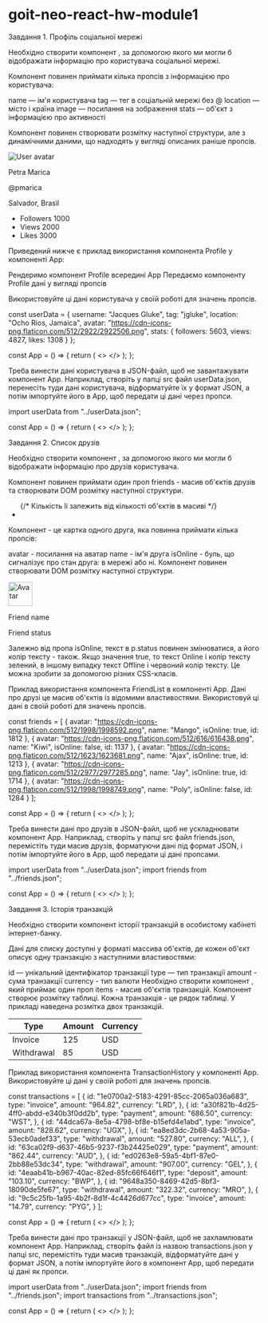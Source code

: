 # goit-neo-react-hw-module1

Завдання 1. Профіль соціальної мережі

Необхідно створити компонент <Profile>, за допомогою якого ми могли б відображати інформацію про користувача соціальної мережі.

Компонент повинен приймати кілька пропсів з інформацією про користувача:

name — ім'я користувача
tag — тег в соціальній мережі без @
location — місто і країна
image — посилання на зображення
stats — об'єкт з інформацією про активності

Компонент повинен створювати розмітку наступної структури, але з динамічними даними, що надходять у вигляді описаних раніше пропсів.

<div>
  <div>
    <img
      src="https://cdn-icons-png.flaticon.com/512/1077/1077012.png"
      alt="User avatar"
    />
    <p>Petra Marica</p>
    <p>@pmarica</p>
    <p>Salvador, Brasil</p>
  </div>

  <ul>
    <li>
      <span>Followers</span>
      <span>1000</span>
    </li>
    <li>
      <span>Views</span>
      <span>2000</span>
    </li>
    <li>
      <span>Likes</span>
      <span>3000</span>
    </li>
  </ul>
</div>

Приведений нижче є приклад використання компонента Profile у компоненті App:

Рендеримо компонент Profile всередині App
Передаємо компоненту Profile дані у вигляді пропсів

Використовуйте ці дані користувача у своїй роботі для значень пропсів.

const userData = {
username: "Jacques Gluke",
tag: "jgluke",
location: "Ocho Rios, Jamaica",
avatar: "https://cdn-icons-png.flaticon.com/512/2922/2922506.png",
stats: {
followers: 5603,
views: 4827,
likes: 1308
}
};

const App = () => {
return (
<>
<Profile
        name={userData.username}
        tag={userData.tag}
        location={userData.location}
        image={userData.avatar}
        stats={userData.stats}
      />
</>
);
};

Треба винести дані користувача в JSON-файл, щоб не завантажувати компонент App. Наприклад, створіть у папці src файл userData.json, перенесіть туди дані користувача, відформатуйте їх у формат JSON, а потім імпортуйте його в App, щоб передати ці дані через пропси.

import userData from "../userData.json";

const App = () => {
return (
<>
<Profile
        name={userData.username}
        tag={userData.tag}
        location={userData.location}
        image={userData.avatar}
        stats={userData.stats}
      />
</>
);
};

Завдання 2. Список друзів

Необхідно створити компонент <FriendList>, за допомогою якого ми могли б відображати інформацію про друзів користувача.

Компонент <FriendList> повинен приймати один проп friends - масив об'єктів друзів та створювати DOM розмітку наступної структури.

<ul>
	{/* Кількість li залежить від кількості об'єктів в масиві */}
	<li>
		<FriendListItem />
	</li>
</ul>

Компонент <FriendListItem> - це картка одного друга, яка повинна приймати кілька пропсів:

avatar - посилання на аватар
name - ім'я друга
isOnline - буль, що сигналізує про стан друга: в мережі або ні.
Компонент <FriendListItem> повинен створювати DOM розмітку наступної структури.

<div>
  <img src="" alt="Avatar" width="48" />
  <p>Friend name</p>
  <p>Friend status</p>
</div>

Залежно від пропа isOnline, текст в p.status повинен змінюватися, а його колір тексту - також. Якщо значення true, то текст Online і колір тексту зелений, в іншому випадку текст Offline і червоний колір тексту. Це можна зробити за допомогою різних CSS-класів.

Приклад використання компонента FriendList в компоненті App. Дані про друзі це масив об'єктів із відомими властивостями. Використовуй ці дані в своїй роботі для значень пропсів.

const friends = [
{
avatar: "https://cdn-icons-png.flaticon.com/512/1998/1998592.png",
name: "Mango",
isOnline: true,
id: 1812
},
{
avatar: "https://cdn-icons-png.flaticon.com/512/616/616438.png",
name: "Kiwi",
isOnline: false,
id: 1137
},
{
avatar: "https://cdn-icons-png.flaticon.com/512/1623/1623681.png",
name: "Ajax",
isOnline: true,
id: 1213
},
{
avatar: "https://cdn-icons-png.flaticon.com/512/2977/2977285.png",
name: "Jay",
isOnline: true,
id: 1714
},
{
avatar: "https://cdn-icons-png.flaticon.com/512/1998/1998749.png",
name: "Poly",
isOnline: false,
id: 1284
}
];

const App = () => {
return (
<>
<FriendList friends={friends} />
</>
);
};

Треба винести дані про друзів в JSON-файл, щоб не ускладнювати компонент App. Наприклад, створіть у папці src файл friends.json, перемістіть туди масив друзів, форматуючи дані під формат JSON, і потім імпортуйте його в App, щоб передати ці дані пропсами.

import userData from "../userData.json";
import friends from "../friends.json";

const App = () => {
return (
<>
<Profile
        name={userData.username}
        tag={userData.tag}
        location={userData.location}
        image={userData.avatar}
        stats={userData.stats}
      />
<FriendList friends={friends} />
</>
);
};

Завдання 3. Історія транзакцій

Необхідно створити компонент історії транзакцій в особистому кабінеті інтернет-банку.

Дані для списку доступні у форматі массива об'єктів, де кожен об'єкт описує одну транзакцію з наступними властивостями:

id — унікальний ідентифікатор транзакції
type — тип транзакції
amount - сума транзакції
currency - тип валюти
Необхідно створити компонент <TransactionHistory>, який приймає один проп items - масив об'єктів транзакцій. Компонент створює розмітку таблиці. Кожна транзакція - це рядок таблиці. У прикладі наведена розмітка двох транзакцій.

<table>
  <thead>
    <tr>
      <th>Type</th>
      <th>Amount</th>
      <th>Currency</th>
    </tr>
  </thead>

  <tbody>
    <tr>
      <td>Invoice</td>
      <td>125</td>
      <td>USD</td>
    </tr>
    <tr>
      <td>Withdrawal</td>
      <td>85</td>
      <td>USD</td>
    </tr>
  </tbody>
</table>

Приклад використання компонента TransactionHistory у компоненті App. Використовуйте ці дані у своїй роботі для значень пропсів.

const transactions = [
{
id: "1e0700a2-5183-4291-85cc-2065a036a683",
type: "invoice",
amount: "964.82",
currency: "LRD",
},
{
id: "a30f821b-4d25-4ff0-abdd-e340b3f0dd2b",
type: "payment",
amount: "686.50",
currency: "WST",
},
{
id: "44dca67a-8e5a-4798-bf8e-b15efd4e1abd",
type: "invoice",
amount: "828.62",
currency: "UGX",
},
{
id: "ea8ed3dc-2b68-4a53-905a-53ecb0adef33",
type: "withdrawal",
amount: "527.80",
currency: "ALL",
},
{
id: "63ca02f9-d637-46b5-9237-f3b24425e029",
type: "payment",
amount: "862.44",
currency: "AUD",
},
{
id: "ed0263e8-59a5-4bf1-87e0-2bb88e53dc34",
type: "withdrawal",
amount: "907.00",
currency: "GEL",
},
{
id: "4eaab41b-b967-40ac-82ed-85fc66f646f1",
type: "deposit",
amount: "103.10",
currency: "BWP",
},
{
id: "9648a350-8469-42d5-8bf3-18090de5fe67",
type: "withdrawal",
amount: "322.32",
currency: "MRO",
},
{
id: "9c5c25fb-1a95-4b2f-8d1f-4c4426d677cc",
type: "invoice",
amount: "14.79",
currency: "PYG",
}
];

const App = () => {
return (
<>
<TransactionHistory items={transactions} />
</>
);
};

Треба винести дані про транзакції у JSON-файл, щоб не захламлювати компонент App. Наприклад, створіть файл із назвою transactions.json у папці src, перемістіть туди масив транзакцій, відформатуйте дані у формат JSON, а потім імпортуйте його в компонент App, щоб передати ці дані як пропси.

import userData from "../userData.json";
import friends from "../friends.json";
import transactions from "../transactions.json";

const App = () => {
return (
<>
<Profile
        name={userData.username}
        tag={userData.tag}
        location={userData.location}
        image={userData.avatar}
        stats={userData.stats}
      />
<FriendList friends={friends} />
<TransactionHistory items={transactions} />
</>
);
};
